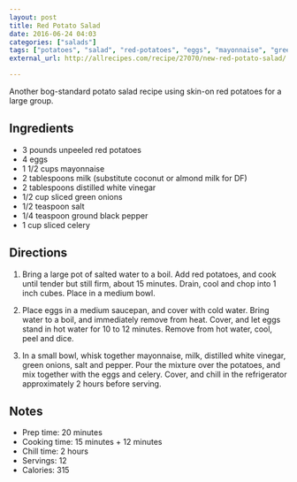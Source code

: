 ```yaml
---
layout: post
title: Red Potato Salad
date: 2016-06-24 04:03
categories: ["salads"]
tags: ["potatoes", "salad", "red-potatoes", "eggs", "mayonnaise", "green-onions", "celery", gluten-free]
external_url: http://allrecipes.com/recipe/27070/new-red-potato-salad/

---
```


Another bog-standard potato salad recipe using skin-on red potatoes
for a large group.

## Ingredients

* 3 pounds unpeeled red potatoes
* 4 eggs
* 1 1/2 cups mayonnaise
* 2 tablespoons milk (substitute coconut or almond milk for DF)
* 2 tablespoons distilled white vinegar
* 1/2 cup sliced green onions
* 1/2 teaspoon salt
* 1/4 teaspoon ground black pepper
* 1 cup sliced celery

## Directions

1. Bring a large pot of salted water to a boil. Add red potatoes, and
   cook until tender but still firm, about 15 minutes. Drain, cool and
   chop into 1 inch cubes. Place in a medium bowl.

1. Place eggs in a medium saucepan, and cover with cold water. Bring
   water to a boil, and immediately remove from heat. Cover, and let
   eggs stand in hot water for 10 to 12 minutes. Remove from hot
   water, cool, peel and dice.

1. In a small bowl, whisk together mayonnaise, milk, distilled white
   vinegar, green onions, salt and pepper. Pour the mixture over the
   potatoes, and mix together with the eggs and celery. Cover, and
   chill in the refrigerator approximately 2 hours before serving.


## Notes

* Prep time: 20 minutes
* Cooking time: 15 minutes + 12 minutes
* Chill time: 2 hours
* Servings: 12
* Calories: 315
